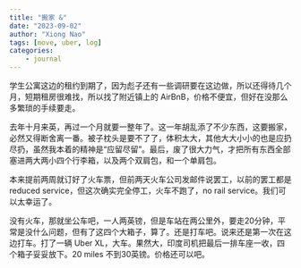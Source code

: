 ```yaml
---
title: "搬家 &"
date: "2023-09-02"
author: "Xiong Nao"
tags: [move, uber, log]
categories:
    - journal
---
```

学生公寓这边的租约到期了，因为彪子还有一些调研要在这边做，所以还得待几个月，短期租房很难找，所以找了附近镇上的 AirBnB，价格不便宜，但好在没那么多繁琐的手续要走。

去年十月来英，再过一个月就要一整年了。这一年胡乱添了不少东西，这要搬家，必然又得断舍离一番。被子枕头是要不了了，体积太大，其他大大小小的也是应扔尽扔，虽然我本着的精神是“应留尽留”。最后，废了很大力气，才把所有东西全部塞进两大两小四个行李箱，以及两个双肩包，和一个单肩包。

本来提前两周就订好了火车票，但前两天火车公司发邮件说罢工，以前的罢工都是 reduced service，但这次确实完全停工，火车不跑了，no rail service。我们可以太幸运了。

没有火车，那就坐公车吧，一人两英镑，但是车站在两公里外，要走20分钟，平常是没什么问题，但有了这四个大箱子，算了。还是打车吧。说来还是第一次在这边打车。打了一辆 Uber XL，大车。果然大，印度司机把最后一排车座一收，四个箱子妥妥放下。20 miles 不到30英镑。价格还可以吧。